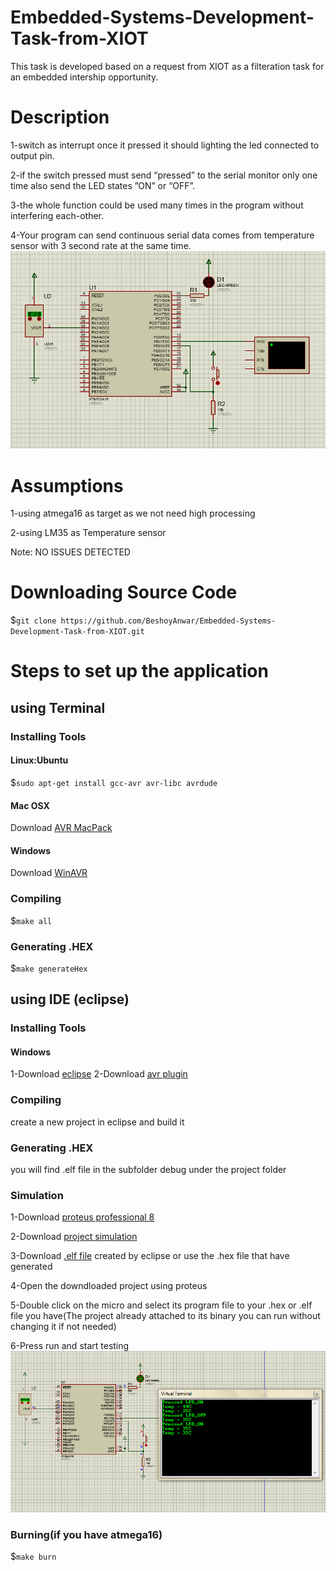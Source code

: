 # Embedded-Systems-Development-Task-from-XIOT
This task is developed based on a request from XIOT as a filteration task for an embedded intership opportunity.
# Description
  1-switch as interrupt once it pressed it should lighting the led connected to output pin.
  
  2-if the switch pressed must send “pressed” to the serial monitor only one time also send the LED states ”ON” or “OFF”.
  
  3-the whole function could be used many times in the program without interfering each-other.
  
  4-Your program can send continuous serial data comes from temperature sensor with 3 second rate at the same time.
  ![Project Design](https://github.com/BeshoyAnwar/Embedded-Systems-Development-Task-from-XIOT/blob/master/projectDesign.png)
# Assumptions
  1-using atmega16 as target as we not need high processing
  
  2-using LM35 as Temperature sensor
  
Note: NO ISSUES DETECTED
# Downloading Source Code
  $`git clone https://github.com/BeshoyAnwar/Embedded-Systems-Development-Task-from-XIOT.git`
# Steps to set up the application
## using Terminal
### Installing Tools
#### Linux:Ubuntu
  $`sudo apt-get install gcc-avr avr-libc avrdude`
#### Mac OSX
  Download [AVR MacPack](https://www.obdev.at/products/crosspack/download.html)
#### Windows
  Download [WinAVR](http://winavr.sourceforge.net/download.html)
### Compiling
  $`make all`
### Generating .HEX
  $`make generateHex`
## using IDE (eclipse)
### Installing Tools
#### Windows
  1-Download [eclipse](https://www.eclipse.org/downloads/download.php?file=/oomph/epp/photon/R/eclipse-inst-win64.exe)
  2-Download [avr plugin](http://avr-eclipse.sourceforge.net/wiki/index.php/Plugin_Download)
### Compiling
  create a new project in eclipse and build it
### Generating .HEX
  you will find .elf file in the subfolder debug under the project folder
### Simulation
  1-Download [proteus professional 8](http://getintopc.com/softwares/electronics/proteus-8-free-download/)
  
  2-Download [project simulation](https://github.com/BeshoyAnwar/Embedded-Systems-Development-Task-from-XIOT/raw/master/projectsimulation.pdsprj)
  
  3-Download [.elf file](https://github.com/BeshoyAnwar/Embedded-Systems-Development-Task-from-XIOT/raw/master/elfProjectFile.elf) created     by eclipse or use the .hex file that have generated
  
  4-Open the downdloaded project using proteus 
  
  5-Double click on the micro and select its program file to your .hex or .elf file you have(The project already attached to its binary you can run without changing it if not needed)
  
  6-Press run and start testing
  ![Project Testing](https://github.com/BeshoyAnwar/Embedded-Systems-Development-Task-from-XIOT/blob/master/projectTesting.png)
### Burning(if you have atmega16)
  $`make burn`
